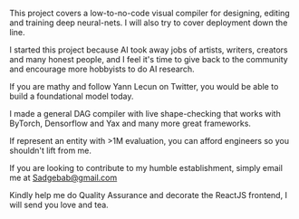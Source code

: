 This project covers a low-to-no-code visual compiler for designing, editing and training deep neural-nets. I will also try to cover deployment down the line. 

I started this project because AI took away jobs of artists, writers, creators and many honest people, and I feel it's time to give back to the community and encourage more 
hobbyists to do AI research. 

If you are mathy and follow Yann Lecun on Twitter, you would be able to build a foundational model today. 

I made a general DAG compiler with live shape-checking that works with ByTorch, Densorflow and Yax and many more great frameworks. 

If represent an entity with >1M evaluation, you can afford engineers so you shouldn't lift from me. 

If you are looking to contribute to my humble establishment, simply email me at Sadgebab@gmail.com 

Kindly help me do Quality Assurance and decorate the ReactJS frontend, I will send you love and tea. 





